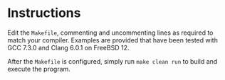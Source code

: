 Instructions
============

Edit the `Makefile`, commenting and uncommenting lines as required to match
your compiler. Examples are provided that have been tested with GCC 7.3.0 and
Clang 6.0.1 on FreeBSD 12.

After the `Makefile` is configured, simply run `make clean run` to build and
execute the program.
